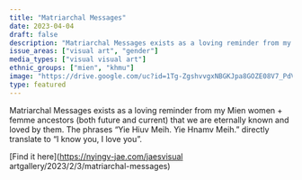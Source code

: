 ```yaml
---
title: "Matriarchal Messages"
date: 2023-04-04
draft: false
description: "Matriarchal Messages exists as a loving reminder from my Mien women + femme ancestors (both future and current) that we are eternally known and loved by them. The phrases “Yie Hiuv Meih. Yie Hnamv Meih.” directly translate to “I know you, I love you”."
issue_areas: ["visual art", "gender"]
media_types: ["visual visual art"]
ethnic_groups: ["mien", "khmu"]
image: "https://drive.google.com/uc?id=1Tg-ZgshvvgxNBGKJpa8GOZE08V7_PdVO"
type: featured
---
```


Matriarchal Messages exists as a loving reminder from my Mien women + femme ancestors (both future and current) that we are eternally known and loved by them. The phrases “Yie Hiuv Meih. Yie Hnamv Meih.” directly translate to “I know you, I love you”.

[Find it here](https://nyingv-jae.com/jaesvisual artgallery/2023/2/3/matriarchal-messages)
